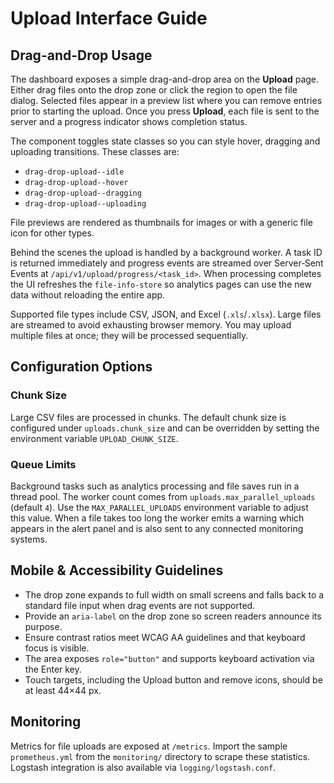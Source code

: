 # Upload Interface Guide

## Drag-and-Drop Usage

The dashboard exposes a simple drag-and-drop area on the **Upload** page. Either drag files onto the drop zone or click the region to open the file dialog. Selected files appear in a preview list where you can remove entries prior to starting the upload. Once you press **Upload**, each file is sent to the server and a progress indicator shows completion status.

The component toggles state classes so you can style hover, dragging and uploading transitions. These classes are:

- `drag-drop-upload--idle`
- `drag-drop-upload--hover`
- `drag-drop-upload--dragging`
- `drag-drop-upload--uploading`

File previews are rendered as thumbnails for images or with a generic file icon for other types.

Behind the scenes the upload is handled by a background worker. A task ID is
returned immediately and progress events are streamed over Server‑Sent Events at
`/api/v1/upload/progress/<task_id>`. When processing completes the UI refreshes the
`file-info-store` so analytics pages can use the new data without reloading the
entire app.

Supported file types include CSV, JSON, and Excel (`.xls`/`.xlsx`). Large files are streamed to avoid exhausting browser memory. You may upload multiple files at once; they will be processed sequentially.

## Configuration Options

### Chunk Size

Large CSV files are processed in chunks. The default chunk size is configured
under `uploads.chunk_size` and can be overridden by setting the environment
variable `UPLOAD_CHUNK_SIZE`.

### Queue Limits

Background tasks such as analytics processing and file saves run in a thread
pool. The worker count comes from `uploads.max_parallel_uploads` (default `4`).
Use the `MAX_PARALLEL_UPLOADS` environment variable to adjust this value. When a
file takes too long the worker emits a warning which appears in the alert panel
and is also sent to any connected monitoring systems.

## Mobile & Accessibility Guidelines

- The drop zone expands to full width on small screens and falls back to a standard file input when drag events are not supported.
- Provide an `aria-label` on the drop zone so screen readers announce its purpose.
- Ensure contrast ratios meet WCAG AA guidelines and that keyboard focus is visible.
- The area exposes `role="button"` and supports keyboard activation via the Enter key.
- Touch targets, including the Upload button and remove icons, should be at least 44&times;44&nbsp;px.

## Monitoring

Metrics for file uploads are exposed at `/metrics`. Import the sample
`prometheus.yml` from the `monitoring/` directory to scrape these statistics.
Logstash integration is also available via `logging/logstash.conf`.

